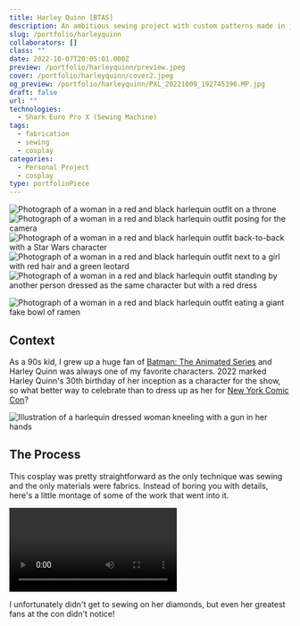 ```yaml
---
title: Harley Quinn [BTAS]
description: An ambitious sewing project with custom patterns made in just 3 days for NYC ComicCon.
slug: /portfolio/harleyquinn
collaborators: []
class: ""
date: 2022-10-07T20:05:01.000Z
preview: /portfolio/harleyquinn/preview.jpeg
cover: /portfolio/harleyquinn/cover2.jpeg
og_preview: /portfolio/harleyquinn/PXL_20221009_192745396.MP.jpg
draft: false
url: ""
technologies:
  - Shark Euro Pro X (Sewing Machine)
tags:
  - fabrication
  - sewing
  - cosplay
categories:
  - Personal Project
  - cosplay
type: portfolioPiece
---
```


![Photograph of a woman in a red and black harlequin outfit on a throne](/portfolio/harleyquinn/IMG_4398.jpg)
![Photograph of a woman in a red and black harlequin outfit posing for the camera](/portfolio/harleyquinn/PXL_20221009_155241105.MP.jpg)
![Photograph of a woman in a red and black harlequin outfit back-to-back with a Star Wars character](/portfolio/harleyquinn/643DC210-F909-4CFA-BD5E-5D0EECC5E2FA.jpg)
![Photograph of a woman in a red and black harlequin outfit next to a girl with red hair and a green leotard](/portfolio/harleyquinn/IMG_4483.jpg)
![Photograph of a woman in a red and black harlequin outfit standing by another person dressed as the same character but with a red dress](/portfolio/harleyquinn/PXL_20221009_213529995.MP.jpg)

![Photograph of a woman in a red and black harlequin outfit eating a giant fake bowl of ramen](/portfolio/harleyquinn/IMG_4480.jpg)


## Context

As a 90s kid, I grew up a huge fan of [Batman: The Animated Series](https://en.wikipedia.org/wiki/Batman:_The_Animated_Series) and Harley Quinn was always one of my favorite characters. 2022 marked Harley Quinn's 30th birthday of her inception as a character for the show, so what better way to celebrate than to dress up as her for [New York Comic Con](https://www.newyorkcomiccon.com/)?

![Illustration of a harlequin dressed woman kneeling with a gun in her hands](/portfolio/harleyquinn/cover.jpeg)

## The Process

This cosplay was pretty straightforward as the only technique was sewing and the only materials were fabrics. Instead of boring you with details, here's a little montage of some of the work that went into it. 

![A sewing montage](/portfolio/harleyquinn/process.mp4)

I unfortunately didn't get to sewing on her diamonds, but even her greatest fans at the con didn't notice!